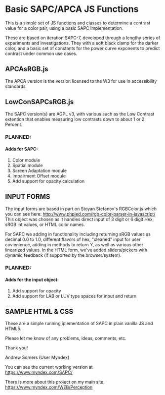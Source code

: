 # Basic SAPC/APCA JS Functions

This is a simple set of JS functions and classes to determine a contrast value for a color pair, using a basic SAPC implementation. 

These are based on iteration SAPC-7, developed through a lengthy series of experiments and investigations. They with a soft black clamp for the darker color, and a basic set of constants for the power curve exponents to predict contrast under common use cases.

## APCAsRGB.js
The APCA version is the version licensed to the W3 for use in accessibility standards.

## LowConSAPCsRGB.js
The SAPC version(s) are AGPL v3, with various such as the Low Contrast extention that enables measuring low contrasts down to about 1 or 2 Percent.

### PLANNED:
#### Adds for SAPC:
1. Color module
2. Spatial module
3. Screen Adaptation module
4. Impairment Offset module
5. Add support for opacity calculation

## INPUT FORMS
The input forms are based in part on Stoyan Stefanov's RGBColor.js which you can see here: http://www.phpied.com/rgb-color-parser-in-javascript/
This object was chosen as it handles direct input of 3 digit or 6 digit Hex, sRGB int values, or HTML color names. 

For SAPC we adding in functionality including returning sRGB values as decimal 0.0 to 1.0, different flavors of hex, "cleaned" input for user covienience, adding in methods to return Y, as well as various other linearized values. In the HTML form, we've added sliders/pickers with dynamic feedback (if supported by the browser/system).

### PLANNED:
#### Adds for the input object:
1. Add support for opacity
2. Add support for LAB or LUV type spaces for input and return

## SAMPLE HTML & CSS
These are a simple running iplementation of SAPC in plain vanilla JS and HTML5.

Please let me know of any problems, ideas, comments, etc. 

Thank you!

Andrew Somers
(User Myndex)

You can see the current working version at https://www.myndex.com/SAPC/

There is more about this project on my main site, https://www.myndex.com/WEB/Perception
